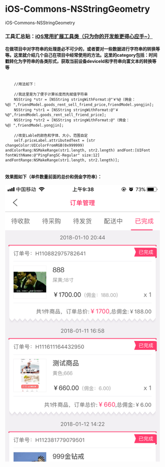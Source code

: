 # iOS-Commons-NSStringGeometry
iOS-Commons-NSStringGeometry


### 工具汇总贴：[iOS常用扩展工具类（只为你的开发能更得心应手~）](https://tqmax.github.io/2018/01/07/iOS常用扩展工具类（只为你的开发能更得心应手~）/)

#### 在做项目中对字符串的处理是必不可少的，或者要对一些数据进行字符串的转换等等。这里就介绍几个自己在项目中经常使用的方法。这里的category包括：时间戳转化为字符串的各类形式，获取当前设备deviceId和字符串向富文本的转换等等

```objc

    //用法如下：

    //我这里是为了便于计算长度而先赋值字符串
    NSString *str = [NSString stringWithFormat:@"￥%@（佣金：%@）",friendModel.goods_rent_sell_friend_price,friendModel.yongjin];
    NSString *str1 = [NSString stringWithFormat:@"￥%@",friendModel.goods_rent_sell_friend_price];
    NSString *str2 = [NSString stringWithFormat:@"（佣金：%@）",friendModel.yongjin];
    
    //改变Lable的颜色和字体、大小，范围自定
    self.priceLabel.attributedText = [str changeColor:UIColorFromRGB(0x999999) andColorRang:NSMakeRange(str1.length, str2.length) andFont:[UIFont fontWithName:@"PingFangSC-Regular" size:12] andFontRange:NSMakeRange(str1.length, str2.length)];
 
```
#### 效果图如下（单件数量前面的总价和佣金字符串）：

![](https://github.com/TQMAX/Markdown-Res/blob/master/Res/NSStringGeometry.png?raw=true)
